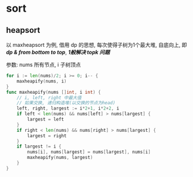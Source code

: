 # sort

## heapsort

以 maxheapsort 为例, 借用 dp 的思想, 每次使得子树为1个最大堆, 自底向上, 即 ***dp & from bottom to top***, ***1般解决 topk 问题***

参数: nums 所有节点, i 子树顶点

```go
for i := len(nums)/2; i >= 0; i-- {
    maxheapify(nums, i)
}
func maxheapify(nums []int, i int) {
    // i, left, right 中最大值
    // 如果交换, 递归构造堆(以交换的节点为head)
    left, right, largest := i*2+1, i*2+2, i
    if left < len(nums) && nums[left] > nums[largest] {
        largest = left
    }
    if right < len(nums) && nums[right] > nums[largest] {
        largest = right
    }
    if largest != i {
        nums[i], nums[largest] = nums[largest], nums[i]
        maxheapify(nums, largest)
    }
}
```

